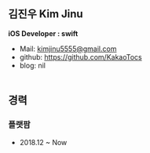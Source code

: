 김진우 Kim Jinu
-
**iOS Developer : swift**  
- Mail: <kimjinu5555@gmail.com>  
- github: https://github.com/KakaoTocs  
- blog: nil
 <br /> <br />
 
경력
-
### 플랫팜
* 2018.12 ~ Now
